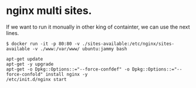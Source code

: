# nginx multi sites.

If we want to run it monually in other king of containter, we can use the next lines.

```
$ docker run -it -p 80:80 -v ./sites-available:/etc/nginx/sites-available -v ./www:/var/www/ ubuntu:jammy bash
```

```
apt-get update
apt-get -y upgrade
apt-get -o Dpkg::Options::="--force-confdef" -o Dpkg::Options::="--force-confold" install nginx -y
/etc/init.d/nginx start
```
